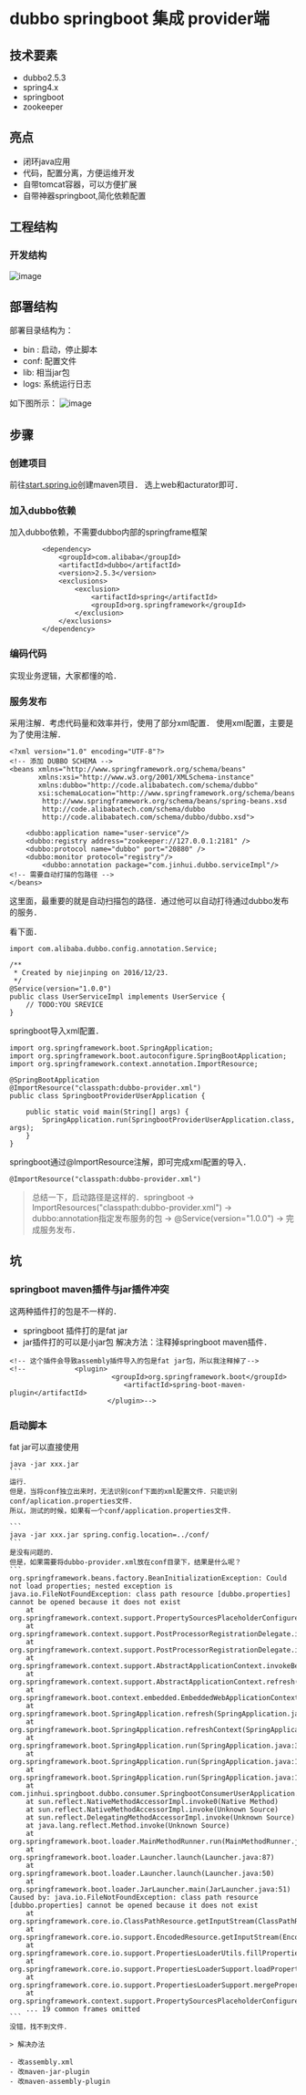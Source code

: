 # dubbo springboot 集成 provider端

## 技术要素
- dubbo2.5.3
- spring4.x
- springboot
- zookeeper

## 亮点
- 闭环java应用
- 代码，配置分离，方便运维开发
- 自带tomcat容器，可以方便扩展
- 自带神器springboot,简化依赖配置

## 工程结构
### 开发结构
![image](http://ww4.sinaimg.cn/large/3d84c572jw1fb55ryw9wej20jp0hlwjc.jpg)

## 部署结构
部署目录结构为：
- bin : 启动，停止脚本
- conf: 配置文件
- lib: 相当jar包
- logs: 系统运行日志

如下图所示：
![image](http://ww3.sinaimg.cn/large/3d84c572jw1fb55vaelkzj20dh0lu0zs.jpg)

## 步骤
### 创建项目
前往[start.spring.io](start.spring.io)创建maven项目．
选上web和acturator即可．

### 加入dubbo依赖
加入dubbo依赖，不需要dubbo内部的springframe框架
```
		<dependency>
			<groupId>com.alibaba</groupId>
			<artifactId>dubbo</artifactId>
			<version>2.5.3</version>
			<exclusions>
				<exclusion>
					<artifactId>spring</artifactId>
					<groupId>org.springframework</groupId>
				</exclusion>
			</exclusions>
		</dependency>
```
### 编码代码
实现业务逻辑，大家都懂的哈．

### 服务发布
采用注解．考虑代码量和效率并行，使用了部分xml配置．
使用xml配置，主要是为了使用注解．
```
<?xml version="1.0" encoding="UTF-8"?>
<!-- 添加 DUBBO SCHEMA -->
<beans xmlns="http://www.springframework.org/schema/beans"
       xmlns:xsi="http://www.w3.org/2001/XMLSchema-instance"
       xmlns:dubbo="http://code.alibabatech.com/schema/dubbo"
       xsi:schemaLocation="http://www.springframework.org/schema/beans
        http://www.springframework.org/schema/beans/spring-beans.xsd
        http://code.alibabatech.com/schema/dubbo
        http://code.alibabatech.com/schema/dubbo/dubbo.xsd">

    <dubbo:application name="user-service"/>
    <dubbo:registry address="zookeeper://127.0.0.1:2181" />
    <dubbo:protocol name="dubbo" port="20880" />
    <dubbo:monitor protocol="registry"/>
        <dubbo:annotation package="com.jinhui.dubbo.serviceImpl"/>  <!-- 需要自动打描的包路径 -->
</beans>
```
这里面，最重要的就是自动扫描包的路径．通过他可以自动打待通过dubbo发布的服务．

看下面．
```
import com.alibaba.dubbo.config.annotation.Service;

/**
 * Created by niejinping on 2016/12/23.
 */
@Service(version="1.0.0")
public class UserServiceImpl implements UserService {
    // TODO:YOU SREVICE
}
```

springboot导入xml配置．
```
import org.springframework.boot.SpringApplication;
import org.springframework.boot.autoconfigure.SpringBootApplication;
import org.springframework.context.annotation.ImportResource;

@SpringBootApplication
@ImportResource("classpath:dubbo-provider.xml")
public class SpringbootProviderUserApplication {

	public static void main(String[] args) {
		SpringApplication.run(SpringbootProviderUserApplication.class, args);
	}
}
```
springboot通过@ImportResource注解，即可完成xml配置的导入．
```
@ImportResource("classpath:dubbo-provider.xml")
```

> 总结一下，启动路径是这样的．springboot -> ImportResources("classpath:dubbo-provider.xml") -> dubbo:annotation指定发布服务的包 -> @Service(version="1.0.0") -> 完成服务发布．

## 坑
### springboot maven插件与jar插件冲突
这两种插件打的包是不一样的．
- springboot 插件打的是fat jar
- jar插件打的可以是小jar包
解决方法：注释掉springboot maven插件．
```
<!-- 这个插件会导致assembly插件导入的包是fat jar包，所以我注释掉了-->
<!--			<plugin>
                         <groupId>org.springframework.boot</groupId>
                            <artifactId>spring-boot-maven-plugin</artifactId>
                        </plugin>-->
```
### 启动脚本
fat jar可以直接使用
````
java -jar xxx.jar
```
运行．
但是，当将conf独立出来时，无法识别conf下面的xml配置文件．只能识别conf/aplication.properties文件．
所以，测试的时候，如果有一个conf/application.properties文件．

```
java -jar xxx.jar spring.config.location=../conf/
```
是没有问题的．
但是，如果需要将dubbo-provider.xml放在conf目录下，结果是什么呢？
```
org.springframework.beans.factory.BeanInitializationException: Could not load properties; nested exception is java.io.FileNotFoundException: class path resource [dubbo.properties] cannot be opened because it does not exist
	at org.springframework.context.support.PropertySourcesPlaceholderConfigurer.postProcessBeanFactory(PropertySourcesPlaceholderConfigurer.java:148)
	at org.springframework.context.support.PostProcessorRegistrationDelegate.invokeBeanFactoryPostProcessors(PostProcessorRegistrationDelegate.java:281)
	at org.springframework.context.support.PostProcessorRegistrationDelegate.invokeBeanFactoryPostProcessors(PostProcessorRegistrationDelegate.java:161)
	at org.springframework.context.support.AbstractApplicationContext.invokeBeanFactoryPostProcessors(AbstractApplicationContext.java:686)
	at org.springframework.context.support.AbstractApplicationContext.refresh(AbstractApplicationContext.java:524)
	at org.springframework.boot.context.embedded.EmbeddedWebApplicationContext.refresh(EmbeddedWebApplicationContext.java:122)
	at org.springframework.boot.SpringApplication.refresh(SpringApplication.java:761)
	at org.springframework.boot.SpringApplication.refreshContext(SpringApplication.java:371)
	at org.springframework.boot.SpringApplication.run(SpringApplication.java:315)
	at org.springframework.boot.SpringApplication.run(SpringApplication.java:1186)
	at org.springframework.boot.SpringApplication.run(SpringApplication.java:1175)
	at com.jinhui.springboot.dubbo.consumer.SpringbootConsumerUserApplication.main(SpringbootConsumerUserApplication.java:38)
	at sun.reflect.NativeMethodAccessorImpl.invoke0(Native Method)
	at sun.reflect.NativeMethodAccessorImpl.invoke(Unknown Source)
	at sun.reflect.DelegatingMethodAccessorImpl.invoke(Unknown Source)
	at java.lang.reflect.Method.invoke(Unknown Source)
	at org.springframework.boot.loader.MainMethodRunner.run(MainMethodRunner.java:48)
	at org.springframework.boot.loader.Launcher.launch(Launcher.java:87)
	at org.springframework.boot.loader.Launcher.launch(Launcher.java:50)
	at org.springframework.boot.loader.JarLauncher.main(JarLauncher.java:51)
Caused by: java.io.FileNotFoundException: class path resource [dubbo.properties] cannot be opened because it does not exist
	at org.springframework.core.io.ClassPathResource.getInputStream(ClassPathResource.java:172)
	at org.springframework.core.io.support.EncodedResource.getInputStream(EncodedResource.java:154)
	at org.springframework.core.io.support.PropertiesLoaderUtils.fillProperties(PropertiesLoaderUtils.java:98)
	at org.springframework.core.io.support.PropertiesLoaderSupport.loadProperties(PropertiesLoaderSupport.java:175)
	at org.springframework.core.io.support.PropertiesLoaderSupport.mergeProperties(PropertiesLoaderSupport.java:156)
	at org.springframework.context.support.PropertySourcesPlaceholderConfigurer.postProcessBeanFactory(PropertySourcesPlaceholderConfigurer.java:139)
	... 19 common frames omitted
```
没错，找不到文件．

> 解决办法

- 改assembly.xml
- 改maven-jar-plugin
- 改maven-assembly-plugin
